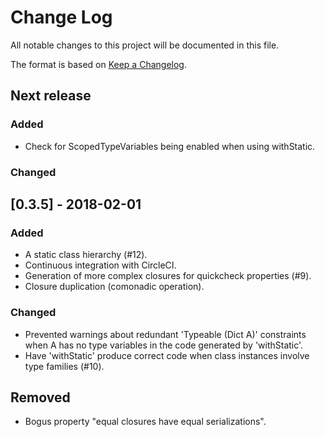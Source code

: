 # Change Log

All notable changes to this project will be documented in this file.

The format is based on [Keep a Changelog](http://keepachangelog.com/).

## Next release

### Added

* Check for ScopedTypeVariables being enabled when using withStatic.

### Changed

## [0.3.5] - 2018-02-01

### Added

* A static class hierarchy (#12).
* Continuous integration with CircleCI.
* Generation of more complex closures for quickcheck properties (#9).
* Closure duplication (comonadic operation).

### Changed

* Prevented warnings about redundant 'Typeable (Dict A)' constraints
  when A has no type variables in the code generated by 'withStatic'.
* Have 'withStatic' produce correct code when class instances involve
  type families (#10).

## Removed

* Bogus property "equal closures have equal serializations".
